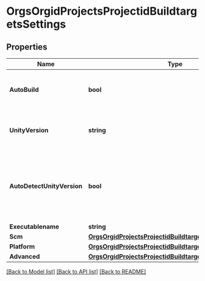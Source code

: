 # OrgsOrgidProjectsProjectidBuildtargetsSettings

## Properties

Name | Type | Description | Notes
------------ | ------------- | ------------- | -------------
**AutoBuild** | **bool** | start builds automatically when your repo is updated | [optional] 
**UnityVersion** | **string** | &#39;latest&#39; or a unity dot version with underscores (ex. &#39;4_6_5&#39;) | [optional] 
**AutoDetectUnityVersion** | **bool** | attempt to automatically detect which unity version to use, fallback to specified unityVersion if unable to. | [optional] 
**Executablename** | **string** |  | [optional] 
**Scm** | [**OrgsOrgidProjectsProjectidBuildtargetsSettingsScm**](_orgs_orgid_projects_projectid_buildtargets_settings_scm.md) |  | [optional] 
**Platform** | [**OrgsOrgidProjectsProjectidBuildtargetsSettingsPlatform**](_orgs_orgid_projects_projectid_buildtargets_settings_platform.md) |  | [optional] 
**Advanced** | [**OrgsOrgidProjectsProjectidBuildtargetsSettingsAdvanced**](_orgs_orgid_projects_projectid_buildtargets_settings_advanced.md) |  | [optional] 

[[Back to Model list]](../README.md#documentation-for-models) [[Back to API list]](../README.md#documentation-for-api-endpoints) [[Back to README]](../README.md)


